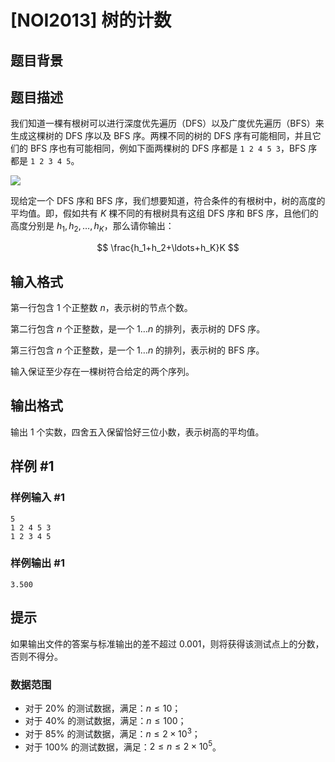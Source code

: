 # [NOI2013] 树的计数

## 题目背景



## 题目描述

我们知道一棵有根树可以进行深度优先遍历（DFS）以及广度优先遍历（BFS）来生成这棵树的 DFS 序以及 BFS 序。两棵不同的树的 DFS 序有可能相同，并且它们的 BFS 序也有可能相同，例如下面两棵树的 DFS 序都是 `1 2 4 5 3`，BFS 序都是 `1 2 3 4 5`。

 ![](https://cdn.luogu.com.cn/upload/pic/183.png) 

现给定一个 DFS 序和 BFS 序，我们想要知道，符合条件的有根树中，树的高度的平均值。即，假如共有 $K$ 棵不同的有根树具有这组 DFS 序和 BFS 序，且他们的高度分别是 $h_1, h_2, \ldots, h_K$，那么请你输出：

$$
\frac{h_1+h_2+\ldots+h_K}K
$$

## 输入格式

第一行包含 $1$ 个正整数 $n$，表示树的节点个数。

第二行包含 $n$ 个正整数，是一个 $1 \ldots n$ 的排列，表示树的 DFS 序。

第三行包含 $n$ 个正整数，是一个 $1 \ldots n$ 的排列，表示树的 BFS 序。

输入保证至少存在一棵树符合给定的两个序列。

## 输出格式

输出 $1$ 个实数，四舍五入保留恰好三位小数，表示树高的平均值。

## 样例 #1

### 样例输入 #1
```
5 
1 2 4 5 3 
1 2 3 4 5
```

### 样例输出 #1

```
3.500
```

## 提示

如果输出文件的答案与标准输出的差不超过 $0.001$，则将获得该测试点上的分数，否则不得分。

### 数据范围

- 对于 $20\%$ 的测试数据，满足：$n \le 10$；
- 对于 $40\%$ 的测试数据，满足：$n \le 100$；
- 对于 $85\%$ 的测试数据，满足：$n \le 2 \times 10^3$；
- 对于 $100\%$ 的测试数据，满足：$2 \le n \le 2 \times 10^5$。
